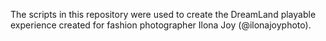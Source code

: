 The scripts in this repository were used to create the DreamLand playable experience created for fashion photographer Ilona Joy (@ilonajoyphoto).
